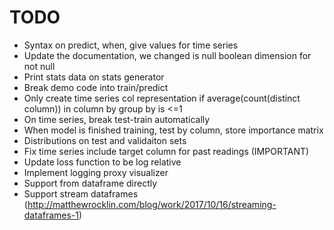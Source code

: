 # TODO
- Syntax on predict, when, give values for time series
- Update the documentation, we changed is null boolean dimension for not null
- Print stats data on stats generator
- Break demo code into train/predict
- Only create time series col representation if average(count(distinct column)) in column by group by is <=1
- On time series, break test-train automatically
- When model is finished training, test by column, store importance matrix
- Distributions on test and validaiton sets 
- Fix time series include target column for past readings (IMPORTANT)
- Update loss function to be log relative
- Implement logging proxy visualizer
- Support from dataframe directly
- Support stream dataframes (http://matthewrocklin.com/blog/work/2017/10/16/streaming-dataframes-1)